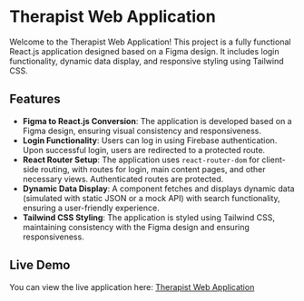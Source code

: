 # Therapist Web Application

Welcome to the Therapist Web Application! This project is a fully functional React.js application designed based on a Figma design. It includes login functionality, dynamic data display, and responsive styling using Tailwind CSS.

## Features

- **Figma to React.js Conversion**: The application is developed based on a Figma design, ensuring visual consistency and responsiveness.
- **Login Functionality**: Users can log in using Firebase authentication. Upon successful login, users are redirected to a protected route.
- **React Router Setup**: The application uses `react-router-dom` for client-side routing, with routes for login, main content pages, and other necessary views. Authenticated routes are protected.
- **Dynamic Data Display**: A component fetches and displays dynamic data (simulated with static JSON or a mock API) with search functionality, ensuring a user-friendly experience.
- **Tailwind CSS Styling**: The application is styled using Tailwind CSS, maintaining consistency with the Figma design and ensuring responsiveness.

## Live Demo

You can view the live application here: [Therapist Web Application](https://therapist-29f39.web.app/)
